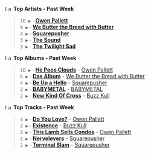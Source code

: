 <!--START_LASTFM_ARTISTS:{"period": "7day", "rows": 5}-->
<a href="https://last.fm" target="_blank"><img src="https://user-images.githubusercontent.com/17434202/215290617-e793598d-d7c9-428f-9975-156db1ba89cc.svg" alt="Last.fm Logo" width="18" height="13"/></a> **Top Artists - Past Week**

> `10 ▶️` ∙ **[Owen Pallett](https://www.last.fm/music/Owen+Pallett)**<br/>
> `9 ▶️` ∙ **[We Butter the Bread with Butter](https://www.last.fm/music/We+Butter+the+Bread+with+Butter)**<br/>
> `4 ▶️` ∙ **[Squarepusher](https://www.last.fm/music/Squarepusher)**<br/>
> `3 ▶️` ∙ **[The Sound](https://www.last.fm/music/The+Sound)**<br/>
> `3 ▶️` ∙ **[The Twilight Sad](https://www.last.fm/music/The+Twilight+Sad)**<br/>
<!--END_LASTFM_ARTISTS-->

<!--START_LASTFM_ALBUMS:{"period": "7day", "rows": 5}-->
<a href="https://last.fm" target="_blank"><img src="https://user-images.githubusercontent.com/17434202/215290617-e793598d-d7c9-428f-9975-156db1ba89cc.svg" alt="Last.fm Logo" width="18" height="13"/></a> **Top Albums - Past Week**

> `10 ▶️` ∙ **[He Poos Clouds](https://www.last.fm/music/Owen+Pallett/He+Poos+Clouds)** - [Owen Pallett](https://www.last.fm/music/Owen+Pallett)<br/>
> `6 ▶️` ∙ **[Das Album](https://www.last.fm/music/We+Butter+the+Bread+with+Butter/Das+Album)** - [We Butter the Bread with Butter](https://www.last.fm/music/We+Butter+the+Bread+with+Butter)<br/>
> `4 ▶️` ∙ **[Be Up a Hello](https://www.last.fm/music/Squarepusher/Be+Up+a+Hello)** - [Squarepusher](https://www.last.fm/music/Squarepusher)<br/>
> `2 ▶️` ∙ **[BABYMETAL](https://www.last.fm/music/BABYMETAL/BABYMETAL)** - [BABYMETAL](https://www.last.fm/music/BABYMETAL)<br/>
> `2 ▶️` ∙ **[New Kind Of Cross](https://www.last.fm/music/Buzz+Kull/New+Kind+Of+Cross)** - [Buzz Kull](https://www.last.fm/music/Buzz+Kull)<br/>
<!--END_LASTFM_ALBUMS-->

<!--START_LASTFM_TRACKS:{"period": "7day", "rows": 5}-->
<a href="https://last.fm" target="_blank"><img src="https://user-images.githubusercontent.com/17434202/215290617-e793598d-d7c9-428f-9975-156db1ba89cc.svg" alt="Last.fm Logo" width="18" height="13"/></a> **Top Tracks - Past Week**

> `4 ▶️` ∙ **[Do You Love?](https://www.last.fm/music/Owen+Pallett/_/Do+You+Love%3F)** - [Owen Pallett](https://www.last.fm/music/Owen+Pallett)<br/>
> `2 ▶️` ∙ **[Existence](https://www.last.fm/music/Buzz+Kull/_/Existence)** - [Buzz Kull](https://www.last.fm/music/Buzz+Kull)<br/>
> `2 ▶️` ∙ **[This Lamb Sells Condos](https://www.last.fm/music/Owen+Pallett/_/This+Lamb+Sells+Condos)** - [Owen Pallett](https://www.last.fm/music/Owen+Pallett)<br/>
> `2 ▶️` ∙ **[Nervelevers](https://www.last.fm/music/Squarepusher/_/Nervelevers)** - [Squarepusher](https://www.last.fm/music/Squarepusher)<br/>
> `2 ▶️` ∙ **[Terminal Slam](https://www.last.fm/music/Squarepusher/_/Terminal+Slam)** - [Squarepusher](https://www.last.fm/music/Squarepusher)<br/>
<!--END_LASTFM_TRACKS-->